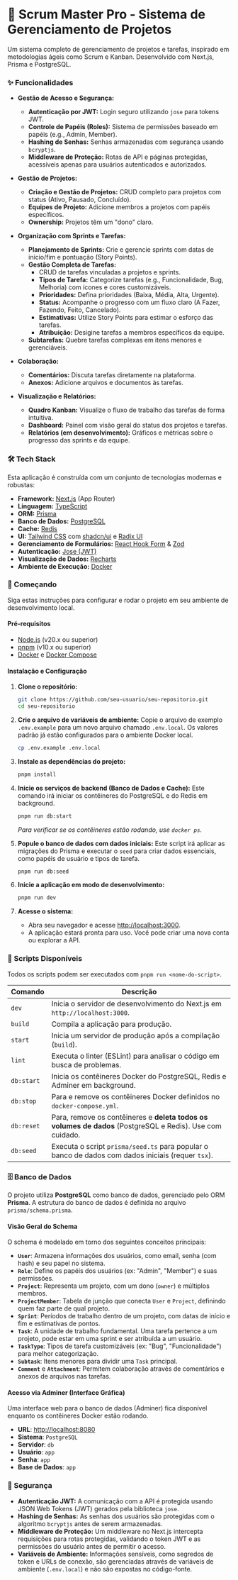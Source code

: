 # 🚀 Scrum Master Pro - Sistema de Gerenciamento de Projetos

Um sistema completo de gerenciamento de projetos e tarefas, inspirado em metodologias ágeis como Scrum e Kanban. Desenvolvido com Next.js, Prisma e PostgreSQL.

### ✨ Funcionalidades

*   **Gestão de Acesso e Segurança:**
    *   **Autenticação por JWT:** Login seguro utilizando `jose` para tokens JWT.
    *   **Controle de Papéis (Roles):** Sistema de permissões baseado em papéis (e.g., Admin, Member).
    *   **Hashing de Senhas:** Senhas armazenadas com segurança usando `bcryptjs`.
    *   **Middleware de Proteção:** Rotas de API e páginas protegidas, acessíveis apenas para usuários autenticados e autorizados.

*   **Gestão de Projetos:**
    *   **Criação e Gestão de Projetos:** CRUD completo para projetos com status (Ativo, Pausado, Concluído).
    *   **Equipes de Projeto:** Adicione membros a projetos com papéis específicos.
    *   **Ownership:** Projetos têm um "dono" claro.

*   **Organização com Sprints e Tarefas:**
    *   **Planejamento de Sprints:** Crie e gerencie sprints com datas de início/fim e pontuação (Story Points).
    *   **Gestão Completa de Tarefas:**
        *   CRUD de tarefas vinculadas a projetos e sprints.
        *   **Tipos de Tarefa:** Categorize tarefas (e.g., Funcionalidade, Bug, Melhoria) com ícones e cores customizáveis.
        *   **Prioridades:** Defina prioridades (Baixa, Média, Alta, Urgente).
        *   **Status:** Acompanhe o progresso com um fluxo claro (A Fazer, Fazendo, Feito, Cancelado).
        *   **Estimativas:** Utilize Story Points para estimar o esforço das tarefas.
        *   **Atribuição:** Desigine tarefas a membros específicos da equipe.
    *   **Subtarefas:** Quebre tarefas complexas em itens menores e gerenciáveis.

*   **Colaboração:**
    *   **Comentários:** Discuta tarefas diretamente na plataforma.
    *   **Anexos:** Adicione arquivos e documentos às tarefas.

*   **Visualização e Relatórios:**
    *   **Quadro Kanban:** Visualize o fluxo de trabalho das tarefas de forma intuitiva.
    *   **Dashboard:** Painel com visão geral do status dos projetos e tarefas.
    *   **Relatórios (em desenvolvimento):** Gráficos e métricas sobre o progresso das sprints e da equipe.

### 🛠️ Tech Stack

Esta aplicação é construída com um conjunto de tecnologias modernas e robustas:

-   **Framework:** [Next.js](https://nextjs.org/) (App Router)
-   **Linguagem:** [TypeScript](https://www.typescriptlang.org/)
-   **ORM:** [Prisma](https://www.prisma.io/)
-   **Banco de Dados:** [PostgreSQL](https://www.postgresql.org/)
-   **Cache:** [Redis](https://redis.io/)
-   **UI:** [Tailwind CSS](https://tailwindcss.com/) com [shadcn/ui](https://ui.shadcn.com/) e [Radix UI](https://www.radix-ui.com/)
-   **Gerenciamento de Formulários:** [React Hook Form](https://react-hook-form.com/) & [Zod](https://zod.dev/)
-   **Autenticação:** [Jose (JWT)](https://github.com/panva/jose)
-   **Visualização de Dados:** [Recharts](https://recharts.org/)
-   **Ambiente de Execução:** [Docker](https://www.docker.com/)

### 🚀 Começando

Siga estas instruções para configurar e rodar o projeto em seu ambiente de desenvolvimento local.

#### **Pré-requisitos**

-   [Node.js](https://nodejs.org/) (v20.x ou superior)
-   [pnpm](https://pnpm.io/installation) (v10.x ou superior)
-   [Docker](https://www.docker.com/get-started/) e [Docker Compose](https://docs.docker.com/compose/install/)

#### **Instalação e Configuração**

1.  **Clone o repositório:**
    ```bash
    git clone https://github.com/seu-usuario/seu-repositorio.git
    cd seu-repositorio
    ```

2.  **Crie o arquivo de variáveis de ambiente:**
    Copie o arquivo de exemplo `.env.example` para um novo arquivo chamado `.env.local`. Os valores padrão já estão configurados para o ambiente Docker local.
    ```bash
    cp .env.example .env.local
    ```

3.  **Instale as dependências do projeto:**
    ```bash
    pnpm install
    ```

4.  **Inicie os serviços de backend (Banco de Dados e Cache):**
    Este comando irá iniciar os contêineres do PostgreSQL e do Redis em background.
    ```bash
    pnpm run db:start
    ```
    *Para verificar se os contêineres estão rodando, use `docker ps`.*

5.  **Popule o banco de dados com dados iniciais:**
    Este script irá aplicar as migrações do Prisma e executar o `seed` para criar dados essenciais, como papéis de usuário e tipos de tarefa.
    ```bash
    pnpm run db:seed
    ```

6.  **Inicie a aplicação em modo de desenvolvimento:**
    ```bash
    pnpm run dev
    ```

7.  **Acesse o sistema:**
    -   Abra seu navegador e acesse [http://localhost:3000](http://localhost:3000).
    -   A aplicação estará pronta para uso. Você pode criar uma nova conta ou explorar a API.

### 📜 Scripts Disponíveis

Todos os scripts podem ser executados com `pnpm run <nome-do-script>`.

| Comando         | Descrição                                                                                             |
| --------------- | ----------------------------------------------------------------------------------------------------- |
| `dev`           | Inicia o servidor de desenvolvimento do Next.js em `http://localhost:3000`.                           |
| `build`         | Compila a aplicação para produção.                                                                    |
| `start`         | Inicia um servidor de produção após a compilação (`build`).                                           |
| `lint`          | Executa o linter (ESLint) para analisar o código em busca de problemas.                               |
| `db:start`      | Inicia os contêineres Docker do PostgreSQL, Redis e Adminer em background.                            |
| `db:stop`       | Para e remove os contêineres Docker definidos no `docker-compose.yml`.                                |
| `db:reset`      | Para, remove os contêineres e **deleta todos os volumes de dados** (PostgreSQL e Redis). Use com cuidado. |
| `db:seed`       | Executa o script `prisma/seed.ts` para popular o banco de dados com dados iniciais (requer `tsx`).      |

### 🗄️ Banco de Dados

O projeto utiliza **PostgreSQL** como banco de dados, gerenciado pelo ORM **Prisma**. A estrutura do banco de dados é definida no arquivo `prisma/schema.prisma`.

#### **Visão Geral do Schema**

O schema é modelado em torno dos seguintes conceitos principais:

-   **`User`**: Armazena informações dos usuários, como email, senha (com hash) e seu papel no sistema.
-   **`Role`**: Define os papéis dos usuários (ex: "Admin", "Member") e suas permissões.
-   **`Project`**: Representa um projeto, com um dono (`owner`) e múltiplos membros.
-   **`ProjectMember`**: Tabela de junção que conecta `User` e `Project`, definindo quem faz parte de qual projeto.
-   **`Sprint`**: Períodos de trabalho dentro de um projeto, com datas de início e fim e estimativas de pontos.
-   **`Task`**: A unidade de trabalho fundamental. Uma tarefa pertence a um projeto, pode estar em uma sprint e ser atribuída a um usuário.
-   **`TaskType`**: Tipos de tarefa customizáveis (ex: "Bug", "Funcionalidade") para melhor categorização.
-   **`Subtask`**: Itens menores para dividir uma `Task` principal.
-   **`Comment`** e **`Attachment`**: Permitem colaboração através de comentários e anexos de arquivos nas tarefas.

#### **Acesso via Adminer (Interface Gráfica)**

Uma interface web para o banco de dados (Adminer) fica disponível enquanto os contêineres Docker estão rodando.

-   **URL**: [http://localhost:8080](http://localhost:8080)
-   **Sistema**: `PostgreSQL`
-   **Servidor**: `db`
-   **Usuário**: `app`
-   **Senha**: `app`
-   **Base de Dados**: `app`

### 🔐 Segurança

-   **Autenticação JWT:** A comunicação com a API é protegida usando JSON Web Tokens (JWT) gerados pela biblioteca `jose`.
-   **Hashing de Senhas:** As senhas dos usuários são protegidas com o algoritmo `bcryptjs` antes de serem armazenadas.
-   **Middleware de Proteção:** Um middleware no Next.js intercepta requisições para rotas protegidas, validando o token JWT e as permissões do usuário antes de permitir o acesso.
-   **Variáveis de Ambiente:** Informações sensíveis, como segredos de token e URLs de conexão, são gerenciadas através de variáveis de ambiente (`.env.local`) e não são expostas no código-fonte.
